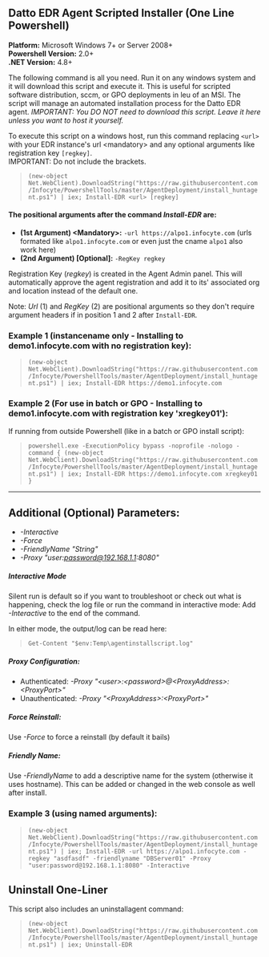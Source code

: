 ## Datto EDR Agent Scripted Installer (One Line Powershell)
**Platform:** Microsoft Windows 7+ or Server 2008+\
**Powershell Version:** 2.0+\
**.NET Version:** 4.8+

The following command is all you need.  Run it on any windows system and it will download this script and execute it.  This is useful for scripted software distribution, sccm, or GPO deployments in leu of an MSI.  The script will manage an automated installation process for the Datto EDR agent.  *IMPORTANT: You DO NOT need to download this script. Leave it here unless you want to host it yourself.*

To execute this script on a windows host, run this command replacing `<url>` with your EDR instance's url \<mandatory\> and any optional arguments like registration key `[regkey]`.  
IMPORTANT: Do not include the brackets.


> `(new-object Net.WebClient).DownloadString("https://raw.githubusercontent.com/Infocyte/PowershellTools/master/AgentDeployment/install_huntagent.ps1") | iex; Install-EDR <url> [regkey]`


#### The positional arguments after the command *Install-EDR* are:  
* **(1st Argument) \<Mandatory\>:** `-url https://alpo1.infocyte.com` (urls formated like `alpo1.infocyte.com` or even just the cname `alpo1` also work here)
* **(2nd Argument) [Optional]:** `-RegKey regkey`

Registration Key (*regkey*) is created in the Agent Admin panel. This will automatically approve the agent registration and add it to its' associated org and location instead of the default one.

Note: *Url* (1) and *RegKey* (2) are positional arguments so they don't require argument headers if in position 1 and 2 after `Install-EDR`.

### Example 1 (instancename only - Installing to demo1.infocyte.com with no registration key):  
> `(new-object Net.WebClient).DownloadString("https://raw.githubusercontent.com/Infocyte/PowershellTools/master/AgentDeployment/install_huntagent.ps1") | iex; Install-EDR https://demo1.infocyte.com`

### Example 2 (For use in batch or GPO - Installing to demo1.infocyte.com with registration key 'xregkey01'):
If running from outside Powershell (like in a batch or GPO install script):
> `powershell.exe -ExecutionPolicy bypass -noprofile -nologo -command { (new-object Net.WebClient).DownloadString("https://raw.githubusercontent.com/Infocyte/PowershellTools/master/AgentDeployment/install_huntagent.ps1") | iex; Install-EDR https://demo1.infocyte.com xregkey01 }`

---

## Additional (Optional) Parameters:
* *-Interactive*
* *-Force*
* *-FriendlyName "String"*
* *-Proxy "user:password@192.168.1.1:8080"*


##### Interactive Mode
Silent run is default so if you want to troubleshoot or check out what is happening, check the log file or run the command in interactive mode:  Add *-Interactive* to the end of the command.

In either mode, the output/log can be read here:
> `Get-Content "$env:Temp\agentinstallscript.log"`

##### Proxy Configuration:
* Authenticated: *-Proxy "\<user\>:\<password\>@\<ProxyAddress\>:\<ProxyPort\>"*
* Unauthenticated: *-Proxy "\<ProxyAddress\>:\<ProxyPort\>"*

##### Force Reinstall:
Use *-Force* to force a reinstall (by default it bails)

##### Friendly Name:
Use *-FriendlyName* to add a descriptive name for the system (otherwise it uses hostname). This can be added or changed in the web console as well after install.


### Example 3 (using named arguments):  
> `(new-object Net.WebClient).DownloadString("https://raw.githubusercontent.com/Infocyte/PowershellTools/master/AgentDeployment/install_huntagent.ps1") | iex; Install-EDR -url https://alpo1.infocyte.com -regkey "asdfasdf" -friendlyname "DBServer01" -Proxy "user:password@192.168.1.1:8080" -Interactive`


## Uninstall One-Liner
This script also includes an uninstallagent command:

> `(new-object Net.WebClient).DownloadString("https://raw.githubusercontent.com/Infocyte/PowershellTools/master/AgentDeployment/install_huntagent.ps1") | iex; Uninstall-EDR`
